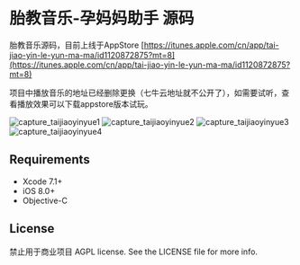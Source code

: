 # 胎教音乐-孕妈妈助手  源码
胎教音乐源码，目前上线于AppStore [https://itunes.apple.com/cn/app/tai-jiao-yin-le-yun-ma-ma/id1120872875?mt=8](https://itunes.apple.com/cn/app/tai-jiao-yin-le-yun-ma-ma/id1120872875?mt=8)

项目中播放音乐的地址已经删除更换（七牛云地址就不公开了），如需要试听，查看播放效果可以下载appstore版本试玩。

![capture_taijiaoyinyue1](http://a2.mzstatic.com/us/r30/Purple20/v4/0e/51/f4/0e51f4a5-4b21-7947-598d-cdd9d6af9623/screen322x572.jpeg "capture_taijiaoyinyue1")
![capture_taijiaoyinyue2](http://a1.mzstatic.com/us/r30/Purple18/v4/ae/e5/c9/aee5c99d-6ace-a822-b956-a1dc4db8d5e3/screen322x572.jpeg "capture_taijiaoyinyue2")
![capture_taijiaoyinyue3](http://a1.mzstatic.com/us/r30/Purple30/v4/57/55/f9/5755f90a-9249-3782-755d-71cb27eff88e/screen322x572.jpeg "capture_taijiaoyinyue3")
![capture_taijiaoyinyue4](http://a4.mzstatic.com/us/r30/Purple20/v4/2d/03/46/2d0346d7-4a86-c7e3-5872-c065e90e7a2a/screen322x572.jpeg "capture_taijiaoyinyue4")


## Requirements

* Xcode 7.1+
* iOS 8.0+
* Objective-C

## License
禁止用于商业项目
AGPL license. See the LICENSE file for more info.
